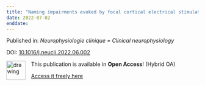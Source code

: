 ```yaml
---
title: "Naming impairments evoked by focal cortical electrical stimulation in the ventral temporal cortex correlate with increased functional connectivity."
date: 2022-07-02
enddate:
---
```


Published in: *Neurophysiologie clinique = Clinical neurophysiology*

DOI: [10.1016/j.neucli.2022.06.002](https://doi.org/10.1016/j.neucli.2022.06.002)

<img src="https://upload.wikimedia.org/wikipedia/commons/thumb/7/77/Open_Access_logo_PLoS_transparent.svg/800px-Open_Access_logo_PLoS_transparent.svg.png" alt="drawing" width="50" align="left"/> &nbsp;&nbsp;&nbsp;This publication is available in **Open Access**! (Hybrid OA)

&nbsp;&nbsp;&nbsp;[Access it freely here](https://doi.org/10.1016/j.neucli.2022.06.002
)

